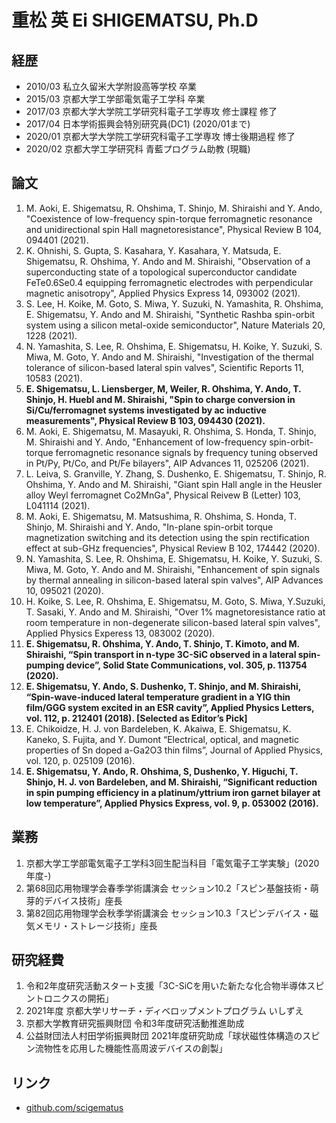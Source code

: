 # 重松 英 Ei SHIGEMATSU, Ph.D

## 経歴
- 2010/03 私立久留米大学附設高等学校 卒業
- 2015/03 京都大学工学部電気電子工学科 卒業
- 2017/03 京都大学大学院工学研究科電子工学専攻 修士課程 修了
- 2017/04 日本学術振興会特別研究員(DC1) (2020/01まで)
- 2020/01 京都大学大学院工学研究科電子工学専攻 博士後期過程 修了
- 2020/02 京都大学工学研究科 青藍プログラム助教 (現職)

## 論文
1. M. Aoki, E. Shigematsu, R. Ohshima, T. Shinjo, M. Shiraishi and Y. Ando, "Coexistence of low-frequency spin-torque ferromagnetic resonance and unidirectional spin Hall magnetoresistance", Physical Review B 104, 094401 (2021).
1. K. Ohnishi, S. Gupta, S. Kasahara, Y. Kasahara, Y. Matsuda, E. Shigematsu, R. Ohshima, Y. Ando and M. Shiraishi, "Observation of a superconducting state of a topological superconductor candidate FeTe0.6Se0.4 equipping ferromagnetic electrodes with perpendicular magnetic anisotropy", Applied Physics Express 14, 093002 (2021).
1. S. Lee, H. Koike, M. Goto, S. Miwa, Y. Suzuki, N. Yamashita, R. Ohshima, E. Shigematsu, Y. Ando and M. Shiraishi, "Synthetic Rashba spin-orbit system using a silicon metal-oxide semiconductor", Nature Materials 20, 1228 (2021).
1. N. Yamashita, S. Lee, R. Ohshima, E. Shigematsu, H. Koike, Y. Suzuki, S. Miwa, M. Goto, Y. Ando and M. Shiraishi, "Investigation of the thermal tolerance of silicon-based lateral spin valves", Scientific Reports 11, 10583 (2021).
1. **E. Shigematsu, L. Liensberger, M, Weiler, R. Ohshima, Y. Ando, T. Shinjo, H. Huebl and M. Shiraishi, "Spin to charge conversion in Si/Cu/ferromagnet systems investigated by ac inductive measurements", Physical Review B 103, 094430 (2021).**
1. M. Aoki, E. Shigematsu, M. Masayuki, R. Ohshima, S. Honda, T. Shinjo, M. Shiraishi and Y. Ando, "Enhancement of low-frequency spin-orbit-torque ferromagnetic resonance signals by frequency tuning observed in Pt/Py, Pt/Co, and Pt/Fe bilayers", AIP Advances 11, 025206 (2021).
1. L. Leiva, S. Granville, Y. Zhang, S. Dushenko, E. Shigematsu, T. Shinjo, R. Ohshima, Y. Ando and M. Shiraishi, "Giant spin Hall angle in the Heusler alloy Weyl ferromagnet Co2MnGa", Physical Reivew B (Letter) 103, L041114 (2021).
1. M. Aoki, E. Shigematsu, M. Matsushima, R. Ohshima, S. Honda, T. Shinjo, M. Shiraishi and Y. Ando, "In-plane spin-orbit torque magnetization switching and its detection using the spin rectification effect at sub-GHz frequencies", Physical Review B 102, 174442 (2020).
1. N. Yamashita, S. Lee, R. Ohshima, E. Shigematsu, H. Koike, Y. Suzuki, S. Miwa, M. Goto, Y. Ando and M. Shiraishi, "Enhancement of spin signals by thermal annealing in silicon-based lateral spin valves", AIP Advances 10, 095021 (2020).
1. H. Koike, S. Lee, R. Ohshima, E. Shigematsu, M. Goto, S. Miwa, Y.Suzuki, T. Sasaki, Y. Ando and M. Shiraishi, "Over 1% magnetoresistance ratio at room temperature in non-degenerate silicon-based lateral spin valves", Applied Physics Experess 13, 083002 (2020).
1. **E. Shigematsu, R. Ohshima, Y. Ando, T. Shinjo, T. Kimoto, and M. Shiraishi, “Spin transport in n-type 3C-SiC observed in a lateral spin-pumping device”, Solid State Communications, vol. 305, p. 113754 (2020).**
1. **E. Shigematsu, Y. Ando, S. Dushenko, T. Shinjo, and M. Shiraishi, “Spin-wave-induced lateral temperature gradient in a YIG thin film/GGG system excited in an ESR cavity”, Applied Physics Letters, vol. 112, p. 212401 (2018). [Selected as Editor’s Pick]**
1. E. Chikoidze, H. J. von Bardeleben, K. Akaiwa, E. Shigematsu, K. Kaneko, S. Fujita, and Y. Dumont “Electrical, optical, and magnetic properties of Sn doped a-Ga2O3 thin films”, Journal of Applied Physics, vol. 120, p. 025109 (2016).
1. **E. Shigematsu, Y. Ando, R. Ohshima, S, Dushenko, Y. Higuchi, T. Shinjo, H. J. von Bardeleben, and M. Shiraishi, “Significant reduction in spin pumping efficiency in a platinum/yttrium iron garnet bilayer at low temperature”, Applied Physics Express, vol. 9, p. 053002 (2016).**

## 業務
1. 京都大学工学部電気電子工学科3回生配当科目「電気電子工学実験」(2020年度-)
1. 第68回応用物理学会春季学術講演会 セッション10.2「スピン基盤技術・萌芽的デバイス技術」座長
1. 第82回応用物理学会秋季学術講演会 セッション10.3「スピンデバイス・磁気メモリ・ストレージ技術」座長

## 研究経費
1. 令和2年度研究活動スタート支援「3C-SiCを用いた新たな化合物半導体スピントロニクスの開拓」
1. 2021年度 京都大学リサーチ・ディベロップメントプログラム いしずえ
1. 京都大学教育研究振興財団 令和3年度研究活動推進助成
1. 公益財団法人村田学術振興財団 2021年度研究助成「球状磁性体構造のスピン流物性を応用した機能性高周波デバイスの創製」

## リンク
- [github.com/scigematus](https://github.com/scigematus)
